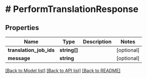 # # PerformTranslationResponse

## Properties

Name | Type | Description | Notes
------------ | ------------- | ------------- | -------------
**translation_job_ids** | **string[]** |  | [optional]
**message** | **string** |  | [optional]

[[Back to Model list]](../../README.md#models) [[Back to API list]](../../README.md#endpoints) [[Back to README]](../../README.md)

